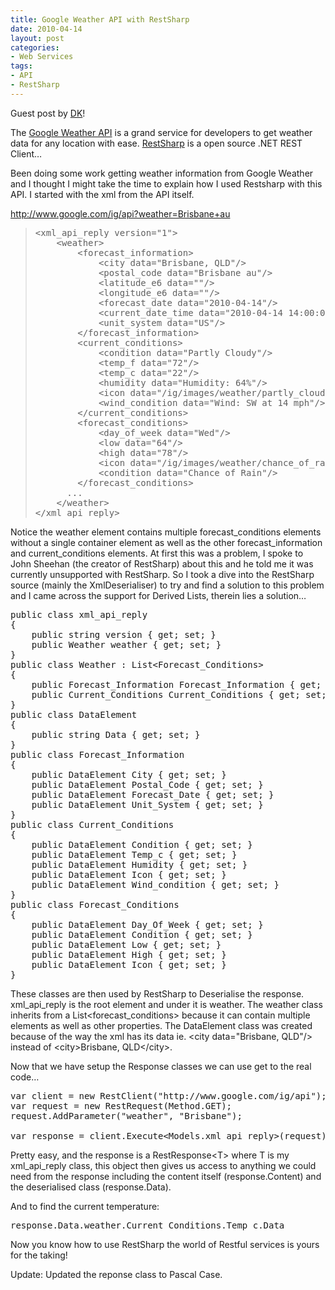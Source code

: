 ```yaml
---
title: Google Weather API with RestSharp
date: 2010-04-14
layout: post
categories:
- Web Services
tags:
- API
- RestSharp
---
```


Guest post by <a href="http://github.com/dkarzon">DK</a>!

The <a href="http://www.googleapihelp.com/2009/08/google-weather-api.html">Google Weather API</a> is a grand service for developers to get weather data for any location with ease. <a href="http://restsharp.org/">RestSharp</a> is a open source .NET REST Client…

Been doing some work getting weather information from Google Weather and I thought I might take the time to explain how I used Restsharp with this API. I started with the xml from the API itself.

<a title="http://www.google.com/ig/api?weather=Brisbane+au" href="http://www.google.com/ig/api?weather=Brisbane+au">http://www.google.com/ig/api?weather=Brisbane+au</a>
<blockquote>
<pre class="prettyprint">
&lt;xml_api_reply version="1"&gt;
    &lt;weather&gt;
        &lt;forecast_information&gt;
            &lt;city data="Brisbane, QLD"/&gt;
            &lt;postal_code data="Brisbane au"/&gt;
            &lt;latitude_e6 data=""/&gt;
            &lt;longitude_e6 data=""/&gt;
            &lt;forecast_date data="2010-04-14"/&gt;
            &lt;current_date_time data="2010-04-14 14:00:00 +0000"/&gt;
            &lt;unit_system data="US"/&gt;
        &lt;/forecast_information&gt;
        &lt;current_conditions&gt;
            &lt;condition data="Partly Cloudy"/&gt;
            &lt;temp_f data="72"/&gt;
            &lt;temp_c data="22"/&gt;
            &lt;humidity data="Humidity: 64%"/&gt;
            &lt;icon data="/ig/images/weather/partly_cloudy.gif"/&gt;
            &lt;wind_condition data="Wind: SW at 14 mph"/&gt;
        &lt;/current_conditions&gt;
        &lt;forecast_conditions&gt;
            &lt;day_of_week data="Wed"/&gt;
            &lt;low data="64"/&gt;
            &lt;high data="78"/&gt;
            &lt;icon data="/ig/images/weather/chance_of_rain.gif"/&gt;
            &lt;condition data="Chance of Rain"/&gt;
        &lt;/forecast_conditions&gt;
	  ...
    &lt;/weather&gt;
&lt;/xml_api_reply&gt;
</pre>
</blockquote>
Notice the weather element contains multiple forecast_conditions elements without a single container element as well as the other forecast_information and current_conditions elements. At first this was a problem, I spoke to John Sheehan (the creator of RestSharp) about this and he told me it was currently unsupported with RestSharp. So I took a dive into the RestSharp source (mainly the XmlDeserialiser) to try and find a solution to this problem and I came across the support for Derived Lists, therein lies a solution…
<pre class="prettyprint">
public class xml_api_reply
{
    public string version { get; set; }
    public Weather weather { get; set; }
}
public class Weather : List&lt;Forecast_Conditions&gt;
{
    public Forecast_Information Forecast_Information { get; set; }
    public Current_Conditions Current_Conditions { get; set; }
}
public class DataElement
{
    public string Data { get; set; }
}
public class Forecast_Information
{
    public DataElement City { get; set; }
    public DataElement Postal_Code { get; set; }
    public DataElement Forecast_Date { get; set; }
    public DataElement Unit_System { get; set; }
}
public class Current_Conditions
{
    public DataElement Condition { get; set; }
    public DataElement Temp_c { get; set; }
    public DataElement Humidity { get; set; }
    public DataElement Icon { get; set; }
    public DataElement Wind_condition { get; set; }
}
public class Forecast_Conditions
{
    public DataElement Day_Of_Week { get; set; }
    public DataElement Condition { get; set; }
    public DataElement Low { get; set; }
    public DataElement High { get; set; }
    public DataElement Icon { get; set; }
}
</pre>
These classes are then used by RestSharp to Deserialise the response. xml_api_reply is the root element and under it is weather. The weather class inherits from a List&lt;forecast_conditions&gt; because it can contain multiple elements as well as other properties. The DataElement class was created because of the way the xml has its data ie. &lt;city data="Brisbane, QLD"/&gt;  instead of &lt;city&gt;Brisbane, QLD&lt;/city&gt;.

Now that we have setup the Response classes we can use get to the real code…

<pre class="prettyprint">
var client = new RestClient(&quot;http://www.google.com/ig/api&quot;);
var request = new RestRequest(Method.GET);
request.AddParameter(&quot;weather&quot;, &quot;Brisbane&quot;);

var response = client.Execute&lt;Models.xml_api_reply&gt;(request);
</pre>

Pretty easy, and the response is a RestResponse&lt;T&gt; where T is my xml_api_reply class, this object then gives us access to anything we could need from the response including the content itself (response.Content) and the deserialised class (response.Data).

And to find the current temperature:
<pre class="prettyprint">response.Data.weather.Current_Conditions.Temp_c.Data</pre>
Now you know how to use RestSharp the world of Restful services is yours for the taking!

Update: Updated the reponse class to Pascal Case.